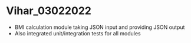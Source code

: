 # Vihar_03022022

- BMI calculation module taking JSON input and providing JSON output
- Also integrated unit/integration tests for all modules
